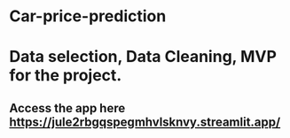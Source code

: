 # Car-price-prediction
# Data selection, Data Cleaning, MVP for the project.
 ## Access the app here https://jule2rbgqspegmhvlsknvy.streamlit.app/
